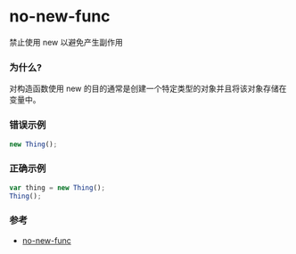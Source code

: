 # no-new-func

禁止使用 new 以避免产生副作用

### 为什么?

对构造函数使用 new 的目的通常是创建一个特定类型的对象并且将该对象存储在变量中。

### 错误示例

```js
new Thing();
```

### 正确示例

```js
var thing = new Thing();
Thing();
```

### 参考

- [no-new-func](https://eslint.org/docs/rules/no-new-func)
